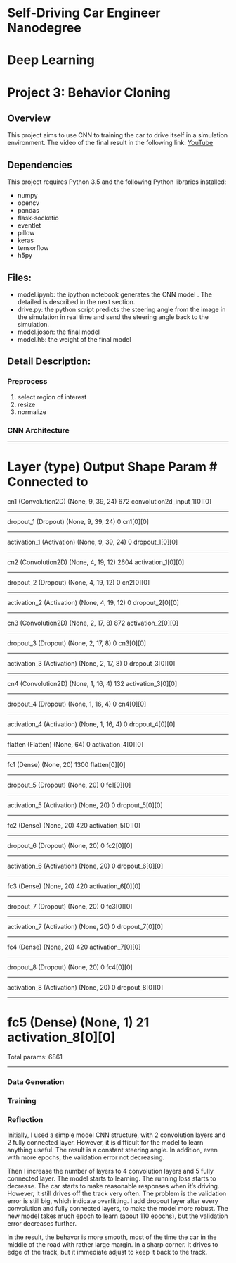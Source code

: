 # Self-Driving Car Engineer Nanodegree
# Deep Learning
# Project 3: Behavior Cloning

## Overview
This project aims to use CNN to training the car to drive itself in a simulation environment. The video of the final result in the following link: [YouTube](https://www.youtube.com/watch?v=JLVWC8iJfss)

## Dependencies
This project requires Python 3.5 and the following Python libraries installed:

- numpy
- opencv
- pandas
- flask-socketio
- eventlet
- pillow
- keras
- tensorflow
- h5py

## Files:
- model.ipynb: the ipython notebook generates the CNN model . The detailed is described in the next section. 
- drive.py: the python script predicts the steering angle from the image in the simulation in real time and send the steering angle back to the simulation.
- model.joson: the final model
- model.h5: the weight of the final model

## Detail Description:
### Preprocess
1. select region of interest 
2. resize
3. normalize

### CNN Architecture
____________________________________________________________________________________________________
Layer (type)                     Output Shape          Param #     Connected to                     
====================================================================================================
cn1 (Convolution2D)              (None, 9, 39, 24)     672         convolution2d_input_1[0][0]      
____________________________________________________________________________________________________
dropout_1 (Dropout)              (None, 9, 39, 24)     0           cn1[0][0]                        
____________________________________________________________________________________________________
activation_1 (Activation)        (None, 9, 39, 24)     0           dropout_1[0][0]                  
____________________________________________________________________________________________________
cn2 (Convolution2D)              (None, 4, 19, 12)     2604        activation_1[0][0]               
____________________________________________________________________________________________________
dropout_2 (Dropout)              (None, 4, 19, 12)     0           cn2[0][0]                        
____________________________________________________________________________________________________
activation_2 (Activation)        (None, 4, 19, 12)     0           dropout_2[0][0]                  
____________________________________________________________________________________________________
cn3 (Convolution2D)              (None, 2, 17, 8)      872         activation_2[0][0]               
____________________________________________________________________________________________________
dropout_3 (Dropout)              (None, 2, 17, 8)      0           cn3[0][0]                        
____________________________________________________________________________________________________
activation_3 (Activation)        (None, 2, 17, 8)      0           dropout_3[0][0]                  
____________________________________________________________________________________________________
cn4 (Convolution2D)              (None, 1, 16, 4)      132         activation_3[0][0]               
____________________________________________________________________________________________________
dropout_4 (Dropout)              (None, 1, 16, 4)      0           cn4[0][0]                        
____________________________________________________________________________________________________
activation_4 (Activation)        (None, 1, 16, 4)      0           dropout_4[0][0]                  
____________________________________________________________________________________________________
flatten (Flatten)                (None, 64)            0           activation_4[0][0]               
____________________________________________________________________________________________________
fc1 (Dense)                      (None, 20)            1300        flatten[0][0]                    
____________________________________________________________________________________________________
dropout_5 (Dropout)              (None, 20)            0           fc1[0][0]                        
____________________________________________________________________________________________________
activation_5 (Activation)        (None, 20)            0           dropout_5[0][0]                  
____________________________________________________________________________________________________
fc2 (Dense)                      (None, 20)            420         activation_5[0][0]               
____________________________________________________________________________________________________
dropout_6 (Dropout)              (None, 20)            0           fc2[0][0]                        
____________________________________________________________________________________________________
activation_6 (Activation)        (None, 20)            0           dropout_6[0][0]                  
____________________________________________________________________________________________________
fc3 (Dense)                      (None, 20)            420         activation_6[0][0]               
____________________________________________________________________________________________________
dropout_7 (Dropout)              (None, 20)            0           fc3[0][0]                        
____________________________________________________________________________________________________
activation_7 (Activation)        (None, 20)            0           dropout_7[0][0]                  
____________________________________________________________________________________________________
fc4 (Dense)                      (None, 20)            420         activation_7[0][0]               
____________________________________________________________________________________________________
dropout_8 (Dropout)              (None, 20)            0           fc4[0][0]                        
____________________________________________________________________________________________________
activation_8 (Activation)        (None, 20)            0           dropout_8[0][0]                  
____________________________________________________________________________________________________
fc5 (Dense)                      (None, 1)             21          activation_8[0][0]               
====================================================================================================
Total params: 6861
____________________________________________________________________________________________________

### Data Generation

### Training

### Reflection
Initially, I used a simple model CNN structure, with 2 convolution layers and 2 fully connected layer. However, it is difficult for the model to learn anything useful. The result is a constant steering angle. In addition, even with more epochs,  the validation error not decreasing.

Then I increase the number of layers to 4 convolution layers and 5 fully connected layer. The model starts to learning. The running loss starts to decrease. The car starts to make reasonable responses when it’s driving. However, it still drives off the track very often. The problem is the validation error is still big, which indicate overfitting. I add dropout layer after every convolution and fully connected layers, to make the model more robust. The new model takes much epoch to learn (about 110 epochs), but the validation error decreases further. 

In the result, the behavor is more smooth, most of the time the car in the middle of the road with rather large margin. In a sharp corner. It drives to edge of the track, but it immediate adjust to keep it back to the track.


